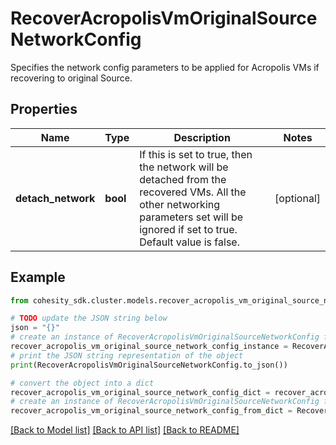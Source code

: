 # RecoverAcropolisVmOriginalSourceNetworkConfig

Specifies the network config parameters to be applied for Acropolis VMs if recovering to original Source.

## Properties

Name | Type | Description | Notes
------------ | ------------- | ------------- | -------------
**detach_network** | **bool** | If this is set to true, then the network will be detached from the recovered VMs. All the other networking parameters set will be ignored if set to true. Default value is false. | [optional] 

## Example

```python
from cohesity_sdk.cluster.models.recover_acropolis_vm_original_source_network_config import RecoverAcropolisVmOriginalSourceNetworkConfig

# TODO update the JSON string below
json = "{}"
# create an instance of RecoverAcropolisVmOriginalSourceNetworkConfig from a JSON string
recover_acropolis_vm_original_source_network_config_instance = RecoverAcropolisVmOriginalSourceNetworkConfig.from_json(json)
# print the JSON string representation of the object
print(RecoverAcropolisVmOriginalSourceNetworkConfig.to_json())

# convert the object into a dict
recover_acropolis_vm_original_source_network_config_dict = recover_acropolis_vm_original_source_network_config_instance.to_dict()
# create an instance of RecoverAcropolisVmOriginalSourceNetworkConfig from a dict
recover_acropolis_vm_original_source_network_config_from_dict = RecoverAcropolisVmOriginalSourceNetworkConfig.from_dict(recover_acropolis_vm_original_source_network_config_dict)
```
[[Back to Model list]](../README.md#documentation-for-models) [[Back to API list]](../README.md#documentation-for-api-endpoints) [[Back to README]](../README.md)


